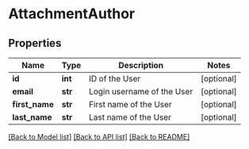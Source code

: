 # AttachmentAuthor

## Properties
Name | Type | Description | Notes
------------ | ------------- | ------------- | -------------
**id** | **int** | ID of the User | [optional] 
**email** | **str** | Login username of the User | [optional] 
**first_name** | **str** | First name of the User | [optional] 
**last_name** | **str** | Last name of the User | [optional] 

[[Back to Model list]](../README.md#documentation-for-models) [[Back to API list]](../README.md#documentation-for-api-endpoints) [[Back to README]](../README.md)


